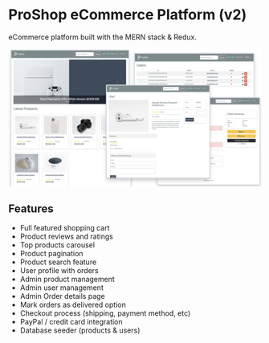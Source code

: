 # ProShop eCommerce Platform (v2)

eCommerce platform built with the MERN stack & Redux.

<img src="./frontend/public/images/screens.png">



## Features

- Full featured shopping cart
- Product reviews and ratings
- Top products carousel
- Product pagination
- Product search feature
- User profile with orders
- Admin product management
- Admin user management
- Admin Order details page
- Mark orders as delivered option
- Checkout process (shipping, payment method, etc)
- PayPal / credit card integration
- Database seeder (products & users)



